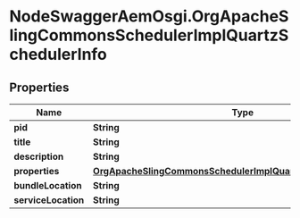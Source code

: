 # NodeSwaggerAemOsgi.OrgApacheSlingCommonsSchedulerImplQuartzSchedulerInfo

## Properties

Name | Type | Description | Notes
------------ | ------------- | ------------- | -------------
**pid** | **String** |  | [optional] 
**title** | **String** |  | [optional] 
**description** | **String** |  | [optional] 
**properties** | [**OrgApacheSlingCommonsSchedulerImplQuartzSchedulerProperties**](OrgApacheSlingCommonsSchedulerImplQuartzSchedulerProperties.md) |  | [optional] 
**bundleLocation** | **String** |  | [optional] 
**serviceLocation** | **String** |  | [optional] 


